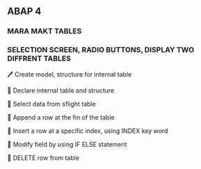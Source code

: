 ## ABAP 4
### MARA MAKT TABLES
### SELECTION SCREEN, RADIO BUTTONS, DISPLAY TWO DIFFRENT TABLES

:pen: Create model, structure for internal table

🦋 Declare internal table and structure

🦋 Select data from sflight table

🦋 Append a row at the fin of the table

🦋 Insert a row at a specific index, using INDEX key word

🦋 Modify field by using IF ELSE statement

🦋 DELETE row from table
